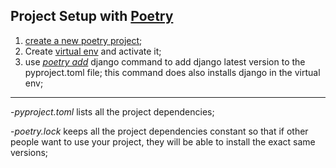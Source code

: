 ## Project Setup with [Poetry](https://python-poetry.org/docs/cli)

1. [create a new poetry project](https://realpython.com/dependency-management-python-poetry/#create-a-new-poetry-project);
2. Create [virtual env](https://medium.com/@AgnesMbiti/creating-a-python-virtual-environment-on-ubuntu-22-04-5efc173ce655) and activate it;
3. use <i>[poetry add](https://realpython.com/dependency-management-python-poetry\/#declare-runtime-dependencies)</i> django command to add django latest version to the pyproject.toml file; this command does also installs django in the virtual env;

<hr>
-<i>pyproject.toml</i> lists all the project dependencies;

-<i>poetry.lock</i> keeps all the project dependencies constant so that if other people want to use your project, they will be able to install the exact same versions;
